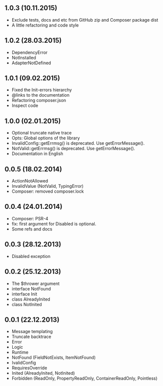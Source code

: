 ## 1.0.3 (10.11.2015)

* Exclude tests, docs and etc from GitHub zip and Composer package dist
* A little refactoring and code style

## 1.0.2 (28.03.2015)

* DependencyError
* NotInstalled
* AdapterNotDefined

## 1.0.1 (09.02.2015)

* Fixed the Init-errors hierarchy
* @links to the documentation
* Refactoring composer.json
* Inspect code

## 1.0.0 (02.01.2015)

* Optional truncate native trace
* Opts: Global options of the library
* InvalidConfig::getErrmsg() is deprecated. Use getErrorMessage(). 
* NotValid::getErrmsg() is deprecated. Use getErrorMessage().
* Documentation in English

## 0.0.5 (18.02.2014)

* ActionNotAllowed
* InvalidValue (NotValid, TypingError)
* Composer: removed composer.lock

## 0.0.4 (24.01.2014)

* Composer: PSR-4
* fix: first argument for Disabled is optional.
* Some refs and docs

## 0.0.3 (28.12.2013)

* Disabled exception

## 0.0.2 (25.12.2013)

* The $thrower argument
* interface NotFound
* interface Init
* class AlreadyInited
* class NotInited

## 0.0.1 (22.12.2013)

* Message templating
* Truncate backtrace
* Error
* Logic
* Runtime
* NotFound (FieldNotExists, ItemNotFound)
* IvalidConfig
* RequiresOverride
* Inited (AlreadyInited, NotInited)
* Forbidden (ReadOnly, PropertyReadOnly, ContainerReadOnly, Pointless)
